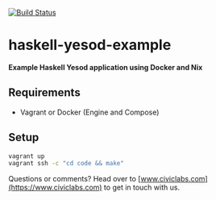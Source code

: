 [![Build Status](https://travis-ci.org/stilesb/haskell-yesod-example.svg?branch=master)](https://travis-ci.org/stilesb/haskell-yesod-example)

# haskell-yesod-example

**Example Haskell Yesod application using Docker and Nix**

## Requirements

* Vagrant or Docker (Engine and Compose)

## Setup

```bash
vagrant up
vagrant ssh -c "cd code && make"
```

Questions or comments? Head over to [www.civiclabs.com](https://www.civiclabs.com) to get in touch with us.
